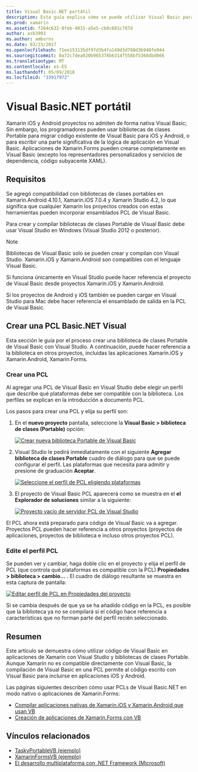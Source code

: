 ```yaml
---
title: Visual Basic.NET portátil
description: Esta guía explica cómo se puede utilizar Visual Basic para escribir los proyectos de biblioteca de clases portables (PCL) que se pueden usar en las soluciones destinadas a Xamarin.iOS y Xamarin.Android.
ms.prod: xamarin
ms.assetid: f264c632-8feb-4015-a5e5-cb9c681c787d
author: asb3993
ms.author: amburns
ms.date: 03/23/2017
ms.openlocfilehash: 71ee153135df97d3b4fa149d3d788d3b940fe944
ms.sourcegitcommit: 0a72c7dea020b965378b6314f558bf5360dbd066
ms.translationtype: MT
ms.contentlocale: es-ES
ms.lasthandoff: 05/09/2018
ms.locfileid: "33917972"
---
```

# <a name="portable-visual-basicnet"></a>Visual Basic.NET portátil

Xamarin iOS y Android proyectos no admiten de forma nativa Visual Basic; Sin embargo, los programadores pueden usar bibliotecas de clases Portable para migrar código existente de Visual Basic para iOS y Android, o para escribir una parte significativa de la lógica de aplicación en Visual Basic. Aplicaciones de Xamarin.Forms pueden crearse completamente en Visual Basic (excepto los representadores personalizados y servicios de dependencia, código subyacente XAML).

## <a name="requirements"></a>Requisitos

Se agregó compatibilidad con bibliotecas de clases portables en Xamarin.Android 4.10.1, Xamarin.iOS 7.0.4 y Xamarin Studio 4.2, lo que significa que cualquier Xamarin los proyectos creados con estas herramientas pueden incorporar ensamblados PCL de Visual Basic.

Para crear y compilar bibliotecas de clases Portable de Visual Basic debe usar Visual Studio en Windows (Visual Studio 2012 o posterior).

> [!NOTE]
> Bibliotecas de Visual Basic solo se pueden crear y compilan con Visual Studio. Xamarin.iOS y Xamarin.Android son compatibles con el lenguaje Visual Basic.
>
> Si funciona únicamente en Visual Studio puede hacer referencia el proyecto de Visual Basic desde proyectos Xamarin.iOS y Xamarin.Android.
>
> Si los proyectos de Android y iOS también se pueden cargar en Visual Studio para Mac debe hacer referencia el ensamblado de salida en la PCL de Visual Basic.


## <a name="creating-a-visual-basicnet-pcl"></a>Crear una PCL Basic.NET Visual

Esta sección le guía por el proceso crear una biblioteca de clases Portable de Visual Basic con Visual Studio.
A continuación, puede hacer referencia a la biblioteca en otros proyectos, incluidas las aplicaciones Xamarin.iOS y Xamarin.Android, Xamarin.Forms.

### <a name="creating-a-pcl"></a>Crear una PCL

Al agregar una PCL de Visual Basic en Visual Studio debe elegir un perfil que describe qué plataformas debe ser compatible con la biblioteca. Los perfiles se explican en la introducción a documento PCL.

Los pasos para crear una PCL y elija su perfil son:

1.  En el **nuevo proyecto** pantalla, seleccione la **Visual Basic > biblioteca de clases (Portable)** opción:

    [![](images/image1-sml.png "Crear nueva biblioteca Portable de Visual Basic")](images/image1.png#lightbox)

1.  Visual Studio le pedirá inmediatamente con el siguiente **Agregar biblioteca de clases Portable** cuadro de diálogo para que se puede configurar el perfil. Las plataformas que necesita para admitir y presione de graduación **Aceptar**.

    [![](images/image2-sml.png "Seleccione el perfil de PCL eligiendo plataformas")](images/image2.png#lightbox)

1.  El proyecto de Visual Basic PCL aparecerá como se muestra en el **el Explorador de soluciones** similar a la siguiente:

    [![](images/image3-sml.png "Proyecto vacío de servidor PCL de Visual Studio")](images/image3.png#lightbox)


El PCL ahora está preparado para código de Visual Basic va a agregar. Proyectos PCL pueden hacer referencia a otros proyectos (proyectos de aplicaciones, proyectos de biblioteca e incluso otros proyectos PCL).

### <a name="editing-the-pcl-profile"></a>Edite el perfil PCL

Se pueden ver y cambiar, haga doble clic en el proyecto y elija el perfil de PCL (que controla qué plataformas es compatible con la PCL) **Propiedades > biblioteca > cambio...** . El cuadro de diálogo resultante se muestra en esta captura de pantalla:

 [![](images/image4-sml.png "Editar perfil de PCL en Propiedades del proyecto")](images/image4.png#lightbox)

Si se cambia después de que ya se ha añadido código en la PCL, es posible que la biblioteca ya no se compilará si el código hace referencia a características que no forman parte del perfil recién seleccionado.


## <a name="summary"></a>Resumen

Este artículo se demuestra cómo utilizar código de Visual Basic en aplicaciones de Xamarin con Visual Studio y bibliotecas de clases Portable. Aunque Xamarin no es compatible directamente con Visual Basic, la compilación de Visual Basic en una PCL permite al código escrito con Visual Basic para incluirse en aplicaciones iOS y Android.

Las páginas siguientes describen cómo usar PCLs de Visual Basic.NET en modo nativo o aplicaciones de Xamarin.Forms:

- [Compilar aplicaciones nativas de Xamarin.iOS y Xamarin.Android que usan VB](native-apps.md)
- [Creación de aplicaciones de Xamarin.Forms con VB](xamarin-forms.md)


## <a name="related-links"></a>Vínculos relacionados

- [TaskyPortableVB (ejemplo)](https://github.com/xamarin/mobile-samples/tree/master/VisualBasic/TaskyPortableVB)
- [XamarinFormsVB (ejemplo)](https://github.com/xamarin/mobile-samples/tree/master/VisualBasic/XamarinFormsVB)
- [El desarrollo multiplataforma con .NET Framework (Microsoft)](http://msdn.microsoft.com/library/gg597391(v=vs.110).aspx)
